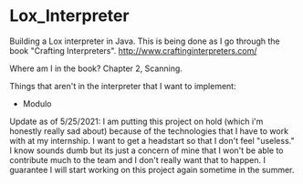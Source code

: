 # Lox_Interpreter
Building a Lox interpreter in Java. This is being done as I go through the book "Crafting Interpreters".  http://www.craftinginterpreters.com/


Where am I in the book? 
Chapter 2, Scanning.

Things that aren't in the interpreter that I want to implement:
* Modulo

Update as of 5/25/2021: I am putting this project on hold (which i'm honestly really sad about) because of the technologies that I have to work with at my internship. I want to get a headstart so that I don't feel "useless." I know sounds dumb but its just a concern of mine that I won't be able to contribute much to the team and I don't really want that to happen. I guarantee I will start working on this project again sometime in the summer. 
